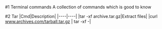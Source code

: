 #1 Terminal commands
A collection of commands which is good to know

#2 Tar
|Cmd|Description|
|----|----|
|tar -xf archive.tar.gz|Extract files|
|curl www.archives.com/tarball.tar.gz &#124; tar -xf -|
